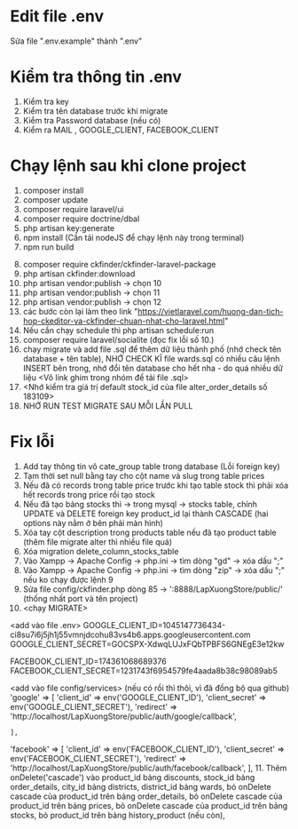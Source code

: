 # Edit file .env

Sửa file ".env.example" thành ".env"

# Kiểm tra thông tin .env

1. Kiểm tra key
2. Kiểm tra tên database trước khi migrate
3. Kiểm tra Password database (nếu có)
4. Kiểm ra MAIL , GOOGLE_CLIENT, FACEBOOK_CLIENT

# Chạy lệnh sau khi clone project

1. composer install
2. composer update
3. composer require laravel/ui
4. composer require doctrine/dbal
5. php artisan key:generate
6. npm install (Cần tải nodeJS để chạy lệnh này trong terminal)
7. npm run build
 <!-- 8. download ckeditor 4 (file .zip) -->
8. composer require ckfinder/ckfinder-laravel-package
9. php artisan ckfinder:download
10. php artisan vendor:publish -> chọn 10
11. php artisan vendor:publish -> chọn 11
12. php artisan vendor:publish -> chọn 12
13. các bước còn lại làm theo link "https://vietlaravel.com/huong-dan-tich-hop-ckeditor-va-ckfinder-chuan-nhat-cho-laravel.html"
14. Nếu cần chạy schedule thì php artisan schedule:run
15. composer require laravel/socialite (đọc fix lỗi số 10.)
16. chạy migrate và add file .sql để thêm dữ liệu thành phố (nhớ check tên database + tên table),
    NHỚ CHECK KĨ file wards.sql có nhiều câu lệnh INSERT bên trong, nhớ đổi tên database cho hết nha - do quá nhiều dữ liệu <Vô link ghim trong nhóm để tải file .sql>
17. <Nhớ kiểm tra giá trị default stock_id của file alter_order_details số 183109>
18. NHỚ RUN TEST MIGRATE SAU MỖI LẦN PULL

# Fix lỗi

1. Add tay thông tin vô cate_group table trong database (Lỗi foreign key)
2. Tạm thời set null bằng tay cho cột name và slug trong table prices
3. Nếu đã có records trong table price trước khi tạo table stock thì phải xóa hết records trong price rồi tạo stock
4. Nếu đã tạo bảng stocks thì -> trong mysql -> stocks table, chỉnh UPDATE và DELETE foreign key product_id lại thành CASCADE (hai options này nằm ở bên phải màn hình)
5. Xóa tay cột description trong products table nếu đã tạo product table (thêm file migrate alter thì nhiều file quá)
6. Xóa migration delete_column_stocks_table
7. Vào Xampp -> Apache Config -> php.ini -> tìm dòng "gd" -> xóa dấu ";"
8. Vào Xampp -> Apache Config -> php.ini -> tìm dòng "zip" -> xóa dấu ";" nếu ko chạy được lệnh 9
9. Sửa file config/ckfinder.php dòng 85 -> ':8888/LapXuongStore/public/' (thống nhất port và tên project)
10. <chạy MIGRATE>

<add vào file .env>
GOOGLE_CLIENT_ID=1045147736434-ci8su7i6j5jh1j55vmnjdcohu83vs4b6.apps.googleusercontent.com
GOOGLE_CLIENT_SECRET=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

FACEBOOK_CLIENT_ID=174361068689376
FACEBOOK_CLIENT_SECRET=1231743f6954579fe4aada8b38c98089ab5

<add vào file config/services> (nếu có rồi thì thôi, vì đã đồng bộ qua github)
'google' => [
'client_id' => env('GOOGLE_CLIENT_ID'),
'client_secret' => env('GOOGLE_CLIENT_SECRET'),
'redirect' => 'http://localhost/LapXuongStore/public/auth/google/callback',

    ],

'facebook' => [
'client_id' => env('FACEBOOK_CLIENT_ID'),
'client_secret' => env('FACEBOOK_CLIENT_SECRET'),
'redirect' => 'http://localhost/LapXuongStore/public/auth/facebook/callback',
],
11. Thêm onDelete('cascade') vào 
        product_id bảng discounts, 
        stock_id bảng order_details,
        city_id bảng districts,
        district_id bảng wards,
        bỏ onDelete cascade của product_id trên bảng order_details,
        bỏ onDelete cascade của product_id trên bảng prices,
        bỏ onDelete cascade của product_id trên bảng stocks,
        bỏ product_id trên bảng history_product (nếu còn),
        